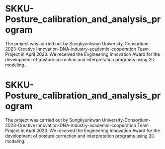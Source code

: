 # SKKU-Posture_calibration_and_analysis_program
The project was carried out by Sungkyunkwan University-Consortium-2023-Creative Innovation-DNA-industry-academic-cooperation Team Project in April 2023.
We received the Engineering Innovation Award for the development of posture correction and interpretation programs using 2D modeling.

# SKKU-Posture_calibration_and_analysis_program
The project was carried out by Sungkyunkwan University-Consortium-2023-Creative Innovation-DNA-industry-academic-cooperation Team Project in April 2023.
We received the Engineering Innovation Award for the development of posture correction and interpretation programs using 2D modeling.
